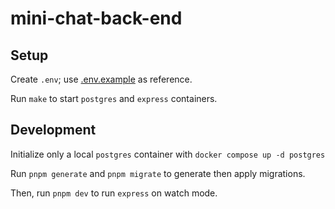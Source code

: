 # mini-chat-back-end

## Setup

Create `.env`; use [.env.example](.env.example) as reference.

Run `make` to start `postgres` and `express` containers.

## Development

Initialize only a local `postgres` container with `docker compose up -d postgres`

Run `pnpm generate` and `pnpm migrate` to generate then apply migrations.

Then, run `pnpm dev` to run `express` on watch mode.
